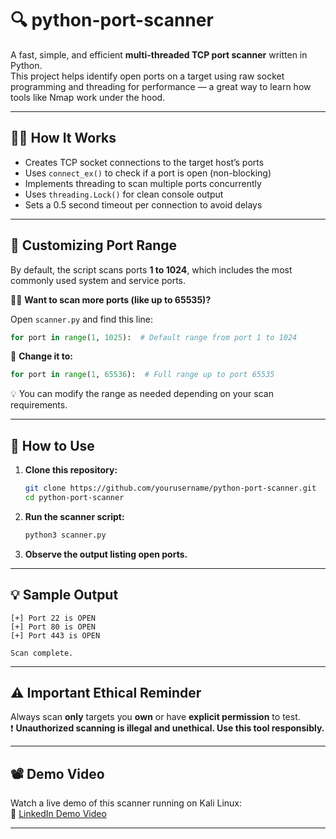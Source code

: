 # 🔍 python-port-scanner

A fast, simple, and efficient **multi-threaded TCP port scanner** written in Python.  
This project helps identify open ports on a target using raw socket programming and threading for performance — a great way to learn how tools like Nmap work under the hood.

---

## 🧑‍💻 How It Works

- Creates TCP socket connections to the target host’s ports  
- Uses `connect_ex()` to check if a port is open (non-blocking)  
- Implements threading to scan multiple ports concurrently  
- Uses `threading.Lock()` for clean console output  
- Sets a 0.5 second timeout per connection to avoid delays

---

## 🔧 Customizing Port Range

By default, the script scans ports **1 to 1024**, which includes the most commonly used system and service ports.

👨‍💻 **Want to scan more ports (like up to 65535)?**

Open `scanner.py` and find this line:

```python
for port in range(1, 1025):  # Default range from port 1 to 1024
```

🔁 **Change it to:**

```python
for port in range(1, 65536):  # Full range up to port 65535
```

💡 You can modify the range as needed depending on your scan requirements.

---

## 🚀 How to Use

1. **Clone this repository:**

   ```bash
   git clone https://github.com/yourusername/python-port-scanner.git
   cd python-port-scanner
   ```

2. **Run the scanner script:**

   ```bash
   python3 scanner.py
   ```

3. **Observe the output listing open ports.**

---

## 💡 Sample Output

```plaintext
[+] Port 22 is OPEN
[+] Port 80 is OPEN
[+] Port 443 is OPEN

Scan complete.
```

---

## ⚠️ Important Ethical Reminder

Always scan **only** targets you **own** or have **explicit permission** to test.  
❗ **Unauthorized scanning is illegal and unethical. Use this tool responsibly.**

---

## 📽️ Demo Video

Watch a live demo of this scanner running on Kali Linux:  
🔗 [LinkedIn Demo Video](https://www.linkedin.com/your-demo-link) <!-- Replace this with your actual LinkedIn video link -->

---
